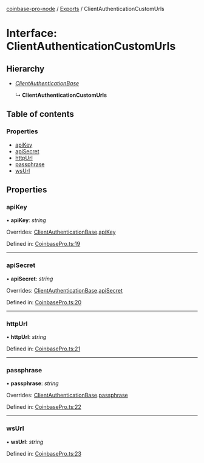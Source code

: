 [coinbase-pro-node](../README.md) / [Exports](../modules.md) / ClientAuthenticationCustomUrls

# Interface: ClientAuthenticationCustomUrls

## Hierarchy

- [_ClientAuthenticationBase_](clientauthenticationbase.md)

  ↳ **ClientAuthenticationCustomUrls**

## Table of contents

### Properties

- [apiKey](clientauthenticationcustomurls.md#apikey)
- [apiSecret](clientauthenticationcustomurls.md#apisecret)
- [httpUrl](clientauthenticationcustomurls.md#httpurl)
- [passphrase](clientauthenticationcustomurls.md#passphrase)
- [wsUrl](clientauthenticationcustomurls.md#wsurl)

## Properties

### apiKey

• **apiKey**: _string_

Overrides: [ClientAuthenticationBase](clientauthenticationbase.md).[apiKey](clientauthenticationbase.md#apikey)

Defined in: [CoinbasePro.ts:19](https://github.com/bennycode/coinbase-pro-node/blob/baa73d4/src/CoinbasePro.ts#L19)

---

### apiSecret

• **apiSecret**: _string_

Overrides: [ClientAuthenticationBase](clientauthenticationbase.md).[apiSecret](clientauthenticationbase.md#apisecret)

Defined in: [CoinbasePro.ts:20](https://github.com/bennycode/coinbase-pro-node/blob/baa73d4/src/CoinbasePro.ts#L20)

---

### httpUrl

• **httpUrl**: _string_

Defined in: [CoinbasePro.ts:21](https://github.com/bennycode/coinbase-pro-node/blob/baa73d4/src/CoinbasePro.ts#L21)

---

### passphrase

• **passphrase**: _string_

Overrides: [ClientAuthenticationBase](clientauthenticationbase.md).[passphrase](clientauthenticationbase.md#passphrase)

Defined in: [CoinbasePro.ts:22](https://github.com/bennycode/coinbase-pro-node/blob/baa73d4/src/CoinbasePro.ts#L22)

---

### wsUrl

• **wsUrl**: _string_

Defined in: [CoinbasePro.ts:23](https://github.com/bennycode/coinbase-pro-node/blob/baa73d4/src/CoinbasePro.ts#L23)

